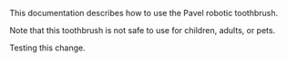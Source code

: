 This documentation describes how to use the Pavel robotic toothbrush.

Note that this toothbrush is not safe to use for children, adults, or pets.

Testing this change.
